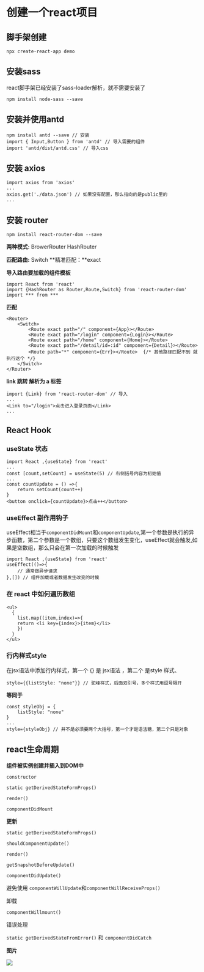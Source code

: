 

# 创建一个react项目

## 脚手架创建 

```
npx create-react-app demo
```

## 安装sass

react脚手架已经安装了sass-loader解析，就不需要安装了

```
npm install node-sass --save
```

## 安装并使用antd

```
npm install antd --save // 安装
import { Input,Button } from 'antd' // 导入需要的组件
import 'antd/dist/antd.css' // 导入css
```

## 安装 axios

```
import axios from 'axios'
...
axios.get('./data.json') // 如果没有配置，那么指向的是public里的
...
```

## 安装 router 

```
npm install react-router-dom --save
```

**两种模式:** BrowerRouter HashRouter

**匹配路由:**  Switch  **精准匹配：**exact

**导入路由要加载的组件模板**

```
import React from 'react'
import {HashRouter as Router,Route,Switch} from 'react-router-dom'
import *** from *** 
```

**匹配**

```
<Router>
    <Switch>
        <Route exact path="/" component={App}></Route>
        <Route exact path="/login" component={Login}></Route>
        <Route exact path="/home" component={Home}></Route>
        <Route exact path="/detail/id=:id" component={Detail}></Route>
        <Route path="*" component={Err}></Route>  {/* 其他路径匹配不到 就执行这个 */}
    </Switch>
</Router>
```

**link 跳转 解析为 a 标签**

```
import {Link} from 'react-router-dom' // 导入
...
<Link to="/login">点击进入登录页面</Link> 
...
```

## React Hook

### useState 状态

```
import React ,{useState} from 'react'
...
const [count,setCount] = useState(5) // 右侧括号内容为初始值
...
const countUpdate = () =>{
	return setCount(count++)
}
<button onclick={countUpdate}>点击++</button>
```

### useEffect  副作用钩子

useEffect相当于`componentDidMount`和`componentUpdate`,第一个参数是执行的异步函数，第二个参数是一个数组，只要这个数组发生变化，useEffect就会触发,如果是空数组，那么只会在第一次加载的时候触发

```
import React ,{useState} from 'react'
useEffect(()=>{
	// 通常做异步请求
},[]) // 组件加载或者数据发生改变的时候
```

### 在 react 中如何遍历数组

```
<ul>
  {
    list.map((item,index)=>{
    return <li key={index}>{item}</li>
    })
  }
</ul>
```

### 行内样式style

在jsx语法中添加行内样式，第一个 {} 是 jsx语法 ，第二个 是style 样式、

```
style={{listStyle: "none"}} // 驼峰样式，后面双引号，多个样式用逗号隔开
```

**等同于**

```
const styleObj = {
	listStyle: "none"
}
...
style={styleObj} // 并不是必须要两个大括号，第一个才是语法糖，第二个只是对象
```

## react生命周期

**组件被实例创建并插入到DOM中**

`constructor`

`static getDerivedStateFormProps()`

`render()`

`componentDidMount`

**更新**

`static getDerivedStateFormProps()`

`shouldComponentUpdate()`

`render()`

`getSnapshotBeforeUpdate()`

`componentDidUpdate()`

避免使用 `componentWillUpdate`和`componentWillReceiveProps()`

卸载

`componentWillmount()`

错误处理

`static getDerivedStateFromError()` 和 `componentDidCatch`

**图片**

![](E:\react\demo\public\react.PNG)

